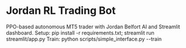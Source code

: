 # Jordan RL Trading Bot
PPO-based autonomous MT5 trader with Jordan Belfort AI and Streamlit dashboard.
Setup: pip install -r requirements.txt; streamlit run streamlit/app.py
Train: python scripts/simple_interface.py --train
